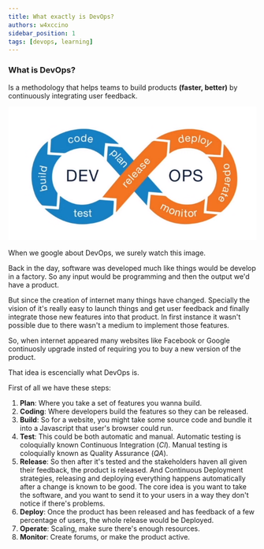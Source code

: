```yaml
---
title: What exactly is DevOps?
authors: w4xccino
sidebar_position: 1
tags: [devops, learning]
---
```


### What is DevOps?
Is a methodology that helps teams to build products **(faster, better)** by continuously integrating user feedback.

![](assets/Pasted%20image%2020231101140234.png)

When we google about DevOps, we surely watch this image.

Back in the day, software was developed much like things would be develop in a factory. So any input would be programming and then the output we'd have a product. 

But since the creation of internet many things have changed. Specially the vision of it's really easy to launch things and get user feedback and finally integrate those new features into that product. In first instance it wasn't possible due to there wasn't a medium to implement those features. 

So, when internet appeared many websites like Facebook or Google continuosly upgrade insted of requiring you to buy a new version of the product. 

That idea is escencially what DevOps is. 

First of all we have these steps:
1. **Plan**: Where you take a set of features you wanna build.
2. **Coding**: Where developers build the features so they can be released.
3. **Build**: So for a website, you might take some source code and bundle it into a Javascript that user's browser could run. 
4. **Test**: This could be both automatic and manual. Automatic testing is coloquially known Continuous Integration (*CI*). Manual testing is coloquially known as Quality Assurance (*QA*). 
5. **Release**: So then after it's tested and the stakeholders haven all given their feedback, the product is released. And Continuous Deployment strategies, releasing and deploying everything happens automatically after a change is known to be good. The core idea is you want to take the software, and you want to send it to your users in a way they don't notice if there's problems. 
6. **Deploy**: Once the product has been released and has feedback of a few percentage of users, the whole release would be Deployed. 
7. **Operate**: Scaling, make sure there's enough resources.
8. **Monitor**: Create forums, or make the product active. 


